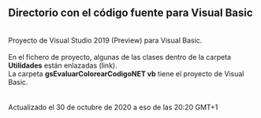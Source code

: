 <h2>Directorio con el código fuente para Visual Basic</h2>
<br>
Proyecto de Visual Studio 2019 (Preview) para Visual Basic.<br>
<br>
En el fichero de proyecto, algunas de las clases dentro de la carpeta <b>Utilidades</b> están enlazadas (link).<br>
La carpeta <b>gsEvaluarColorearCodigoNET vb</b> tiene el proyecto de Visual Basic.<br>
<br>
<br>
Actualizado el 30 de octubre de 2020 a eso de las 20:20 GMT+1<br>
